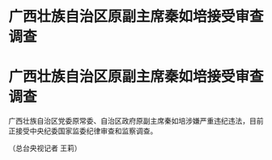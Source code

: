 # 广西壮族自治区原副主席秦如培接受审查调查

# 广西壮族自治区原副主席秦如培接受审查调查

广西壮族自治区党委原常委、自治区政府原副主席秦如培涉嫌严重违纪违法，目前正接受中央纪委国家监委纪律审查和监察调查。

（总台央视记者 王莉）

